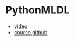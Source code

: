 # PythonMLDL

- [video](https://www.youtube.com/playlist?list=PLQZfZKhc0kiAn7xGZ-WKkwQyseO8SbVR0&fbclid=IwAR2sf_T9LeO6eJ405ByQSmHx6EKNyK-nVCgNTYOg486u2hJ93BN827K4LuM)
- [course github](https://github.com/yenlung/AI_Math)
